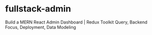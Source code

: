 # fullstack-admin

Build a MERN React Admin Dashboard | Redux Toolkit Query, Backend Focus, Deployment, Data Modeling
